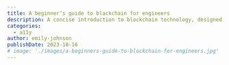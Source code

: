 ```yaml
---
title: A beginner’s guide to blackchain for engineers
description: A concise introduction to blockchain technology, designed specifically for engineers. This guide covers the basics, architecture, and key applications, making it easy to understand and implement blockchain in your projects.
categories:
  - a11y
author: emily-johnson
publishDate: 2023-10-16
# image: './images/a-beginners-guide-to-blockchain-for-engineers.jpg'
---
```

